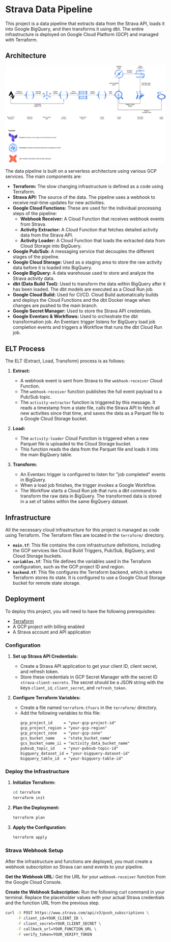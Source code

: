 # Strava Data Pipeline

This project is a data pipeline that extracts data from the Strava API, loads it into Google BigQuery, and then transforms it using dbt. The entire infrastructure is deployed on Google Cloud Platform (GCP) and managed with Terraform.

## Architecture

![Architecture Diagram](architecture.jpg)

The data pipeline is built on a serverless architecture using various GCP services. The main components are:

-   **Terraform:** The slow changing infrastructure is defined as a code using Terraform.
-   **Strava API:** The source of the data. The pipeline uses a webhook to receive real-time updates for new activities.
-   **Google Cloud Functions:** These are used for the individual processing steps of the pipeline:
    -   **Webhook Receiver:** A Cloud Function that receives webhook events from Strava.
    -   **Activity Extractor:** A Cloud Function that fetches detailed activity data from the Strava API.
    -   **Activity Loader:** A Cloud Function that loads the extracted data from Cloud Storage into BigQuery.
-   **Google Pub/Sub:** A messaging service that decouples the different stages of the pipeline.
-   **Google Cloud Storage:** Used as a staging area to store the raw activity data before it is loaded into BigQuery.
-   **Google BigQuery:** A data warehouse used to store and analyze the Strava activity data.
-   **dbt (Data Build Tool):** Used to transform the data within BigQuery after it has been loaded. The dbt models are executed as a Cloud Run job.
-   **Google Cloud Build:** Used for CI/CD. Cloud Build automatically builds and deploys the Cloud Functions and the dbt Docker image when changes are pushed to the main branch.
-   **Google Secret Manager:** Used to store the Strava API credentials.
-   **Google Eventarc & Workflows:** Used to orchestrate the dbt transformation job. An Eventarc trigger listens for BigQuery load job completion events and triggers a Workflow that runs the dbt Cloud Run job.

## ELT Process

The ELT (Extract, Load, Transform) process is as follows:

1.  **Extract:**
    -   A webhook event is sent from Strava to the `webhook-receiver` Cloud Function.
    -   The `webhook-receiver` function publishes the full event payload to a Pub/Sub topic.
    -   The `activity-extractor` function is triggered by this message. It reads a timestamp from a state file, calls the Strava API to fetch all new activities since that time, and saves the data as a Parquet file to a Google Cloud Storage bucket.

2.  **Load:**
    -   The `activity-loader` Cloud Function is triggered when a new Parquet file is uploaded to the Cloud Storage bucket.
    -   This function reads the data from the Parquet file and loads it into the main BigQuery table.

3.  **Transform:**
    -   An Eventarc trigger is configured to listen for "job completed" events in BigQuery.
    -   When a load job finishes, the trigger invokes a Google Workflow.
    -   The Workflow starts a Cloud Run job that runs a dbt command to transform the raw data in BigQuery. The transformed data is stored in a set of tables within the same BigQuery dataset.

## Infrastructure

All the necessary cloud infrastructure for this project is managed as code using Terraform. The Terraform files are located in the `terraform/` directory.

-   **`main.tf`**: This file contains the core infrastructure definitions, including the GCP services like Cloud Build Triggers, Pub/Sub, BigQuery, and Cloud Storage buckets.
-   **`variables.tf`**: This file defines the variables used in the Terraform configuration, such as the GCP project ID and region.
-   **`backend.tf`**: This file configures the Terraform backend, which is where Terraform stores its state. It is configured to use a Google Cloud Storage bucket for remote state storage.

## Deployment

To deploy this project, you will need to have the following prerequisites:

-   [Terraform](https://www.terraform.io/downloads.html)
-   A GCP project with billing enabled
-   A Strava account and API application

### Configuration

1.  **Set up Strava API Credentials:**
    -   Create a Strava API application to get your client ID, client secret, and refresh token.
    -   Store these credentials in GCP Secret Manager with the secret ID `strava-client-secrets`. The secret should be a JSON string with the keys `client_id`, `client_secret`, and `refresh_token`.

2.  **Configure Terraform Variables:**
    -   Create a file named `terraform.tfvars` in the `terraform/` directory.
    -   Add the following variables to this file:
        ```hcl
        gcp_project_id     = "your-gcp-project-id"
        gcp_project_region = "your-gcp-region"
        gcp_project_zone   = "your-gcp-zone"
        gcs_bucket_name    = "state_bucket_name"
        gcs_bucket_name_ii = "activity_data_bucket_name"
        pubsub_topic_id    = "your-pubsub-topic-id"
        bigquery_dataset_id = "your-bigquery-dataset-id"
        bigquery_table_id  = "your-bigquery-table-id"
        ```

### Deploy the Infrastructure

1.  **Initialize Terraform:**
    ```bash
    cd terraform
    terraform init
    ```

2.  **Plan the Deployment:**
    ```bash
    terraform plan
    ```

3.  **Apply the Configuration:**
    ```bash
    terraform apply
    ```

### Strava Webhook Setup

After the infrastructure and functions are deployed, you must create a webhook subscription so Strava can send events to your pipeline.

**Get the Webhook URL:**
Get the URL for your `webhook-receiver` function from the Google Cloud Console.

**Create the Webhook Subscription:**
Run the following curl command in your terminal. Replace the placeholder values with your actual Strava credentials and the function URL from the previous step.

```bash
curl -X POST https://www.strava.com/api/v3/push_subscriptions \
     -F client_id=YOUR_CLIENT_ID \
     -F client_secret=YOUR_CLIENT_SECRET \
     -F callback_url=YOUR_FUNCTION_URL \
     -F verify_token=YOUR_VERIFY_TOKEN

```